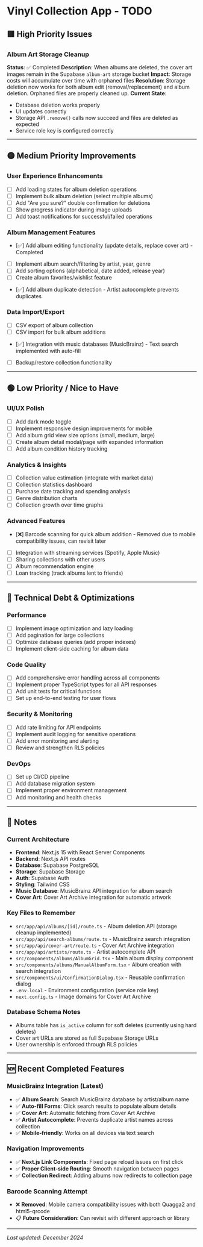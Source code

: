 # Vinyl Collection App - TODO

## 🟥 High Priority Issues

### Album Art Storage Cleanup
**Status**: ✅ Completed
**Description**: When albums are deleted, the cover art images remain in the Supabase `album-art` storage bucket
**Impact**: Storage costs will accumulate over time with orphaned files
**Resolution**: Storage deletion now works for both album edit (removal/replacement) and album deletion. Orphaned files are properly cleaned up.
**Current State**:
- Database deletion works properly
- UI updates correctly
- Storage API `.remove()` calls now succeed and files are deleted as expected
- Service role key is configured correctly

---

## 🟡 Medium Priority Improvements

### User Experience Enhancements
- [ ] Add loading states for album deletion operations
- [ ] Implement bulk album deletion (select multiple albums)
- [ ] Add "Are you sure?" double confirmation for deletions
- [ ] Show progress indicator during image uploads
- [ ] Add toast notifications for successful/failed operations

### Album Management Features
- [✅] Add album editing functionality (update details, replace cover art) - Completed
- [ ] Implement album search/filtering by artist, year, genre
- [ ] Add sorting options (alphabetical, date added, release year)
- [ ] Create album favorites/wishlist feature
- [✅] Add album duplicate detection - Artist autocomplete prevents duplicates

### Data Import/Export
- [ ] CSV export of album collection
- [ ] CSV import for bulk album additions
- [✅] Integration with music databases (MusicBrainz) - Text search implemented with auto-fill
- [ ] Backup/restore collection functionality

---

## 🟢 Low Priority / Nice to Have

### UI/UX Polish
- [ ] Add dark mode toggle
- [ ] Implement responsive design improvements for mobile
- [ ] Add album grid view size options (small, medium, large)
- [ ] Create album detail modal/page with expanded information
- [ ] Add album condition history tracking

### Analytics & Insights
- [ ] Collection value estimation (integrate with market data)
- [ ] Collection statistics dashboard
- [ ] Purchase date tracking and spending analysis
- [ ] Genre distribution charts
- [ ] Collection growth over time graphs

### Advanced Features
- [❌] Barcode scanning for quick album addition - Removed due to mobile compatibility issues, can revisit later
- [ ] Integration with streaming services (Spotify, Apple Music)
- [ ] Sharing collections with other users
- [ ] Album recommendation engine
- [ ] Loan tracking (track albums lent to friends)

---

## 🔧 Technical Debt & Optimizations

### Performance
- [ ] Implement image optimization and lazy loading
- [ ] Add pagination for large collections
- [ ] Optimize database queries (add proper indexes)
- [ ] Implement client-side caching for album data

### Code Quality
- [ ] Add comprehensive error handling across all components
- [ ] Implement proper TypeScript types for all API responses
- [ ] Add unit tests for critical functions
- [ ] Set up end-to-end testing for user flows

### Security & Monitoring
- [ ] Add rate limiting for API endpoints
- [ ] Implement audit logging for sensitive operations
- [ ] Add error monitoring and alerting
- [ ] Review and strengthen RLS policies

### DevOps
- [ ] Set up CI/CD pipeline
- [ ] Add database migration system
- [ ] Implement proper environment management
- [ ] Add monitoring and health checks

---

## 📝 Notes

### Current Architecture
- **Frontend**: Next.js 15 with React Server Components
- **Backend**: Next.js API routes
- **Database**: Supabase PostgreSQL
- **Storage**: Supabase Storage
- **Auth**: Supabase Auth
- **Styling**: Tailwind CSS
- **Music Database**: MusicBrainz API integration for album search
- **Cover Art**: Cover Art Archive integration for automatic artwork

### Key Files to Remember
- `src/app/api/albums/[id]/route.ts` - Album deletion API (storage cleanup implemented)
- `src/app/api/search-albums/route.ts` - MusicBrainz search integration
- `src/app/api/cover-art/route.ts` - Cover Art Archive integration
- `src/app/api/artists/route.ts` - Artist autocomplete API
- `src/components/albums/AlbumGrid.tsx` - Main album display component
- `src/components/albums/ManualAlbumForm.tsx` - Album creation with search integration
- `src/components/ui/ConfirmationDialog.tsx` - Reusable confirmation dialog
- `.env.local` - Environment configuration (service role key)
- `next.config.ts` - Image domains for Cover Art Archive

### Database Schema Notes
- Albums table has `is_active` column for soft deletes (currently using hard deletes)
- Cover art URLs are stored as full Supabase Storage URLs
- User ownership is enforced through RLS policies

---

## 🆕 Recent Completed Features

### MusicBrainz Integration (Latest)
- ✅ **Album Search**: Search MusicBrainz database by artist/album name
- ✅ **Auto-fill Forms**: Click search results to populate album details
- ✅ **Cover Art**: Automatic fetching from Cover Art Archive
- ✅ **Artist Autocomplete**: Prevents duplicate artist names across collection
- ✅ **Mobile-friendly**: Works on all devices via text search

### Navigation Improvements
- ✅ **Next.js Link Components**: Fixed page reload issues on first click
- ✅ **Proper Client-side Routing**: Smooth navigation between pages
- ✅ **Collection Redirect**: Adding albums now redirects to collection page

### Barcode Scanning Attempt
- ❌ **Removed**: Mobile camera compatibility issues with both Quagga2 and html5-qrcode
- 📋 **Future Consideration**: Can revisit with different approach or library

---

*Last updated: December 2024*